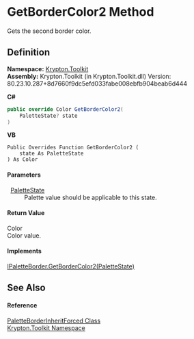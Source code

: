 # GetBorderColor2 Method


Gets the second border color.



## Definition
**Namespace:** <a href="79d2eac2-21f4-54ff-7552-b20c33c30600.md">Krypton.Toolkit</a>  
**Assembly:** Krypton.Toolkit (in Krypton.Toolkit.dll) Version: 80.23.10.287+8d7660f9dc5efd033fabe008ebfb904beab6d444

**C#**
``` C#
public override Color GetBorderColor2(
	PaletteState? state
)
```
**VB**
``` VB
Public Overrides Function GetBorderColor2 ( 
	state As PaletteState
) As Color
```



#### Parameters
<dl><dt>  <a href="93e626cd-00cf-240e-06c6-ab4d47e982ba.md">PaletteState</a></dt><dd>Palette value should be applicable to this state.</dd></dl>

#### Return Value
Color  
Color value.

#### Implements
<a href="d19ce3f1-d62d-b1f5-a63b-2d973253e670.md">IPaletteBorder.GetBorderColor2(PaletteState)</a>  


## See Also


#### Reference
<a href="ce449ac4-3f29-3ef8-94c8-e77ae2477a66.md">PaletteBorderInheritForced Class</a>  
<a href="79d2eac2-21f4-54ff-7552-b20c33c30600.md">Krypton.Toolkit Namespace</a>  
